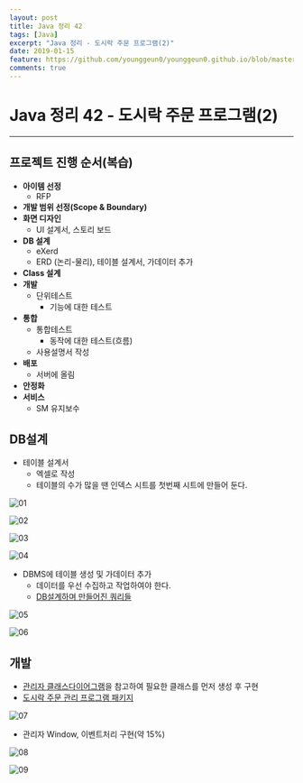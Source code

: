 ```yaml
---
layout: post
title: Java 정리 42
tags: [Java]
excerpt: "Java 정리 - 도시락 주문 프로그램(2)"
date: 2019-01-15
feature: https://github.com/younggeun0/younggeun0.github.io/blob/master/_posts/img/java/JavaImageFeature.png?raw=true
comments: true
---
```

 
# Java 정리 42 - 도시락 주문 프로그램(2)

---

## 프로젝트 진행 순서(복습)

* **아이템 선정**
    * RFP
* **개발 범위 선정(Scope & Boundary)**
* **화면 디자인**
    * UI 설계서, 스토리 보드
* **DB 설계**
    * eXerd
    * ERD (논리-물리), 테이블 설계서, 가데이터 추가
* **Class 설계**
* **개발**
    * 단위테스트 
        * 기능에 대한 테스트
* **통합**
  * 통합테스트
    * 동작에 대한 테스트(흐름)
  * 사용설명서 작성
* **배포**
    * 서버에 올림
* **안정화**
* **서비스**
  * SM 유지보수

## DB설계

* 테이블 설계서
  * 엑셀로 작성
  * 테이블의 수가 많을 땐 인덱스 시트를 첫번째 시트에 만들어 둔다.

![01](https://github.com/younggeun0/younggeun0.github.io/blob/master/_posts/img/java/42/01.png?raw=true)

![02](https://github.com/younggeun0/younggeun0.github.io/blob/master/_posts/img/java/42/02.png?raw=true)


![03](https://github.com/younggeun0/younggeun0.github.io/blob/master/_posts/img/java/42/03.png?raw=true)


![04](https://github.com/younggeun0/younggeun0.github.io/blob/master/_posts/img/java/42/04.png?raw=true)


* DBMS에 테이블 생성 및 가데이터 추가
  * 데이터를 우선 수집하고 작업하여야 한다.
  * [DB설계하며 만들어진 쿼리들](https://github.com/younggeun0/SSangYoung/tree/master/dev/query/lunch)


![05](https://github.com/younggeun0/younggeun0.github.io/blob/master/_posts/img/java/42/05.png?raw=true)


![06](https://github.com/younggeun0/younggeun0.github.io/blob/master/_posts/img/java/42/06.png?raw=true)


## 개발

* [관리자 클래스다이어그램](https://github.com/younggeun0/younggeun0.github.io/blob/master/_posts/img/java/41/13.png?raw=true)을 참고하여 필요한 클래스를 먼저 생성 후 구현
* [도시락 주문 관리 프로그램 패키지](https://github.com/younggeun0/SSangYoung/tree/master/dev/workspace/lunch_prj/src/kr/co/sist/lunch)

![07](https://github.com/younggeun0/younggeun0.github.io/blob/master/_posts/img/java/42/07.png?raw=true)

* 관리자 Window, 이벤트처리 구현(약 15%)

![08](https://github.com/younggeun0/younggeun0.github.io/blob/master/_posts/img/java/42/08.png?raw=true)

![09](https://github.com/younggeun0/younggeun0.github.io/blob/master/_posts/img/java/42/09.png?raw=true)
